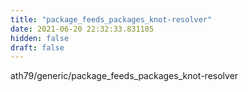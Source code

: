 ```yaml
---
title: "package_feeds_packages_knot-resolver"
date: 2021-06-20 22:32:33.831185
hidden: false
draft: false
---
```


ath79/generic/package_feeds_packages_knot-resolver

